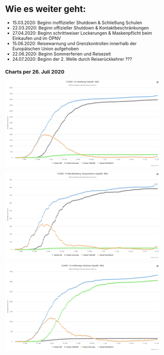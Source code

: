 #

Wie es weiter geht:
===================

* 15.03.2020: Beginn inoffizieller Shutdown & Schließung Schulen
* 22.03.2020: Beginn offizieller Shutdown & Kontaktbeschränkungen
* 27.04.2020: Beginn schrittweiser Lockerungen & Maskenpflicht beim Einkaufen und im ÖPNV
* 15.06.2020: Reisewarnung und Grenzkontrollen innerhalb der Europäischen Union aufgehoben
* 22.06.2020: Beginn Sommerferien und Reisezeit
* 24.07.2020: Beginn der 2. Welle durch Reiserückkehrer ???

### Charts per 26. Juli 2020

![chart_hh_2020_07_26.jpg](img/chart_hh_2020_07_26.jpg)


![chart_mv_2020_07_26.jpg](img/chart_mv_2020_07_26.jpg)


![chart_sh_2020_07_26.jpg](img/chart_sh_2020_07_26.jpg)
